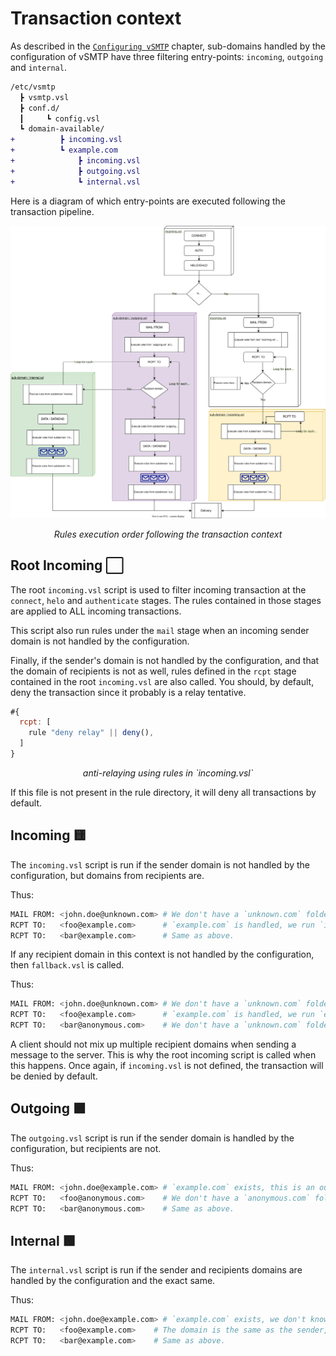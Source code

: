# Transaction context

As described in the [`Configuring vSMTP`](/src/get-started/config-file-struct.md) chapter, sub-domains handled by the configuration of vSMTP have three filtering entry-points: `incoming`, `outgoing` and `internal`.

```diff
/etc/vsmtp
  ┣ vsmtp.vsl
  ┣ conf.d/
  ┃     ┗ config.vsl
  ┗ domain-available/
+          ┣ incoming.vsl
+          ┗ example.com
+              ┣ incoming.vsl
+              ┣ outgoing.vsl
+              ┗ internal.vsl
```

Here is a diagram of which entry-points are executed following the transaction pipeline.

![Sub-domain Hierarchy](../../assets/uml/sub-domain-hierarchy.svg)
<p style="text-align: center;"> <i>Rules execution order following the transaction context</i> </p>

## Root Incoming ⬜

The root `incoming.vsl` script is used to filter incoming transaction at the `connect`, `helo` and `authenticate` stages. The rules contained in those stages are applied to ALL incoming transactions.

This script also run rules under the `mail` stage when an incoming sender domain is not handled by the configuration.

Finally, if the sender's domain is not handled by the configuration, and that the domain of recipients is not as well, rules defined in the `rcpt` stage contained in the root `incoming.vsl` are also called. You should, by default, deny the transaction since it probably is a relay tentative.

```js
#{
  rcpt: [
    rule "deny relay" || deny(),
  ]
}
```
<p style="text-align: center;"> <i>anti-relaying using rules in `incoming.vsl`</i> </p>

If this file is not present in the rule directory, it will deny all transactions by default.

## Incoming 🟨

The `incoming.vsl` script is run if the sender domain is not handled by the configuration, but domains from recipients are.

Thus:
```sh
MAIL FROM: <john.doe@unknown.com> # We don't have a `unknown.com` folder, this is an incoming message.
RCPT TO:   <foo@example.com>      # `example.com` is handled, we run `incoming.vsl`.
RCPT TO:   <bar@example.com>      # Same as above.
```

If any recipient domain in this context is not handled by the configuration, then `fallback.vsl` is called.

Thus:
```sh
MAIL FROM: <john.doe@unknown.com> # We don't have a `unknown.com` folder, this is an incoming message.
RCPT TO:   <foo@example.com>      # `example.com` is handled, we run `example.com/incoming.vsl`.
RCPT TO:   <bar@anonymous.com>    # We don't have a `unknown.com` folder, the root `incoming.vsl` is used.
```

A client should not mix up multiple recipient domains when sending a message to the server. This is why the root incoming script is called when this happens. Once again, if `incoming.vsl` is not defined, the transaction will be denied by default.

## Outgoing 🟪

The `outgoing.vsl` script is run if the sender domain is handled by the configuration, but recipients are not.

Thus:
```sh
MAIL FROM: <john.doe@example.com> # `example.com` exists, this is an outgoing message.
RCPT TO:   <foo@anonymous.com>    # We don't have a `anonymous.com` folder, `outgoing.vsl` is used.
RCPT TO:   <bar@anonymous.com>    # Same as above.
```

## Internal 🟩

The `internal.vsl` script is run if the sender and recipients domains are handled by the configuration and the exact same.

Thus:
```sh
MAIL FROM: <john.doe@example.com> # `example.com` exists, we don't know yet about the recipient, so this is an outgoing message for now.
RCPT TO:   <foo@example.com>    # The domain is the same as the sender, `internal.vsl` is used, it becomes an internal message now.
RCPT TO:   <bar@example.com>    # Same as above.
```
